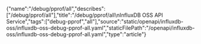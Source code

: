 {"name":"/debug/pprof/all","describes":["/debug/pprof/all"],"title":"/debug/pprof/all\nInfluxDB OSS API Service","tags":["debug-pprof","all"],"source":"static/openapi/influxdb-oss/influxdb-oss-debug-pprof-all.yaml","staticFilePath":"/openapi/influxdb-oss/influxdb-oss-debug-pprof-all.yaml","type":"article"}
